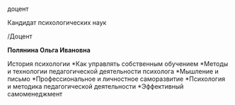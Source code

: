 доцент

Кандидат психологических наук

/Доцент

**Полянина Ольга Ивановна**

История психологии
	*Как управлять собственным обучением
	*Методы и технологии педагогической деятельности психолога
	*Мышление и письмо
	*Профессиональное и личностное саморазвитие
	*Психология и методика педагогической деятельности
	*Эффективный самоменеджмент